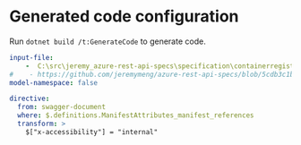 # Generated code configuration

Run `dotnet build /t:GenerateCode` to generate code.

``` yaml
input-file:
    -  C:\src\jeremy_azure-rest-api-specs\specification\containerregistry\data-plane\Azure.ContainerRegistry\preview\2019-08-15-preview\containerregistry.json
#    - https://github.com/jeremymeng/azure-rest-api-specs/blob/5cdb3c1b1fea7a84f3409e7820b7ad945e4098ac/specification/containerregistry/data-plane/Azure.ContainerRegistry/preview/2019-08-15-preview/containerregistry.json
model-namespace: false
```

``` yaml
directive:
  from: swagger-document
  where: $.definitions.ManifestAttributes_manifest_references
  transform: >
    $["x-accessibility"] = "internal"
```

